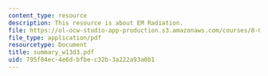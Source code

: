 ```yaml
---
content_type: resource
description: This resource is about EM Radiation.
file: https://ol-ocw-studio-app-production.s3.amazonaws.com/courses/8-02-physics-ii-electricity-and-magnetism-spring-2007/795f84ec4e6dbfbec32b3a222a93a0b1_summary_w13d3.pdf
file_type: application/pdf
resourcetype: Document
title: summary_w13d3.pdf
uid: 795f84ec-4e6d-bfbe-c32b-3a222a93a0b1
---
```

